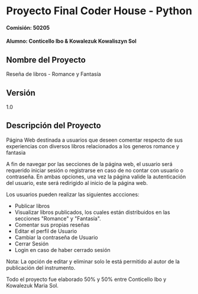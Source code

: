 # Proyecto Final Coder House - Python
#### Comisión: 50205
#### Alumno: Conticello Ibo & Kowalezuk Kowaliszyn Sol

## Nombre del Proyecto
Reseña de libros - Romance y Fantasía

## Versión
1.0

## Descripción del Proyecto
Página Web destinada a usuarios que deseen comentar respecto de sus experiencias con diversos libros relacionados a los generos romance y fantasia

A fin de navegar por las secciones de la página web, el usuario será requerido iniciar sesión o registrarse en caso de no contar con usuario o contraseña. En ambas opciones, una vez la página valide la autenticación del usuario, este será redirigido al inicio de la página web.

Los usuarios pueden realizar las siguientes accciones:
- Publicar libros
- Visualizar libros publicados, los cuales están distribuidos en las secciones "Romance" y "Fantasía".
- Comentar sus propias reseñas
- Editar el perfil de Usuario
- Cambiar la contraseña de Usuario
- Cerrar Sesión
- Login en caso de haber cerrado sesión

Nota: La opción de editar y eliminar solo le está permitido al autor de la publicación del instrumento.

Todo el proyecto fue elaborado 50% y 50% entre Conticello Ibo y Kowalezuk Maria Sol.













